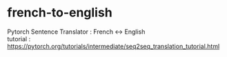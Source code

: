 # french-to-english

Pytorch Sentence Translator : French <-> English  
tutorial : https://pytorch.org/tutorials/intermediate/seq2seq_translation_tutorial.html

